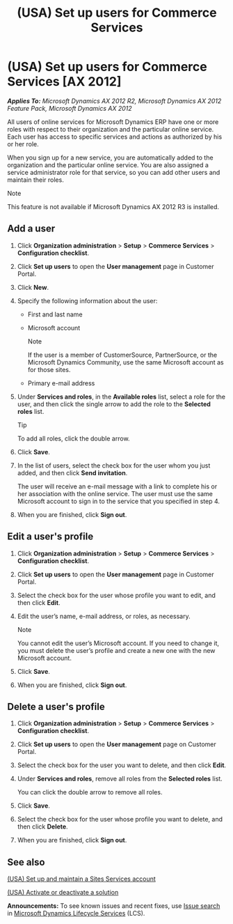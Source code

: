 ﻿---
title: (USA) Set up users for Commerce Services
TOCTitle: (USA) Set up users for Commerce Services
ms:assetid: 485c3736-6783-401a-a78d-726ce8f7e9a2
ms:mtpsurl: https://technet.microsoft.com/en-us/library/Hh242400(v=AX.60)
ms:contentKeyID: 36056924
ms.date: 04/18/2014
mtps_version: v=AX.60
---

# (USA) Set up users for Commerce Services [AX 2012]


_**Applies To:** Microsoft Dynamics AX 2012 R2, Microsoft Dynamics AX 2012 Feature Pack, Microsoft Dynamics AX 2012_

All users of online services for Microsoft Dynamics ERP have one or more roles with respect to their organization and the particular online service. Each user has access to specific services and actions as authorized by his or her role.

When you sign up for a new service, you are automatically added to the organization and the particular online service. You are also assigned a service administrator role for that service, so you can add other users and maintain their roles.


> [!NOTE]
> <P>This feature is not available if Microsoft Dynamics AX 2012 R3 is installed.</P>



## Add a user

1.  Click **Organization administration** \> **Setup** \> **Commerce Services** \> **Configuration checklist**.

2.  Click **Set up users** to open the **User management** page in Customer Portal.

3.  Click **New**.

4.  Specify the following information about the user:
    
      - First and last name
    
      - Microsoft account
        

        > [!NOTE]
        > <P>If the user is a member of CustomerSource, PartnerSource, or the Microsoft Dynamics Community, use the same Microsoft account as for those sites.</P>

    
      - Primary e-mail address

5.  Under **Services and roles**, in the **Available roles** list, select a role for the user, and then click the single arrow to add the role to the **Selected roles** list.
    

    > [!TIP]
    > <P>To add all roles, click the double arrow.</P>



6.  Click **Save**.

7.  In the list of users, select the check box for the user whom you just added, and then click **Send invitation**.
    
    The user will receive an e-mail message with a link to complete his or her association with the online service. The user must use the same Microsoft account to sign in to the service that you specified in step 4.

8.  When you are finished, click **Sign out**.

## Edit a user's profile

1.  Click **Organization administration** \> **Setup** \> **Commerce Services** \> **Configuration checklist**.

2.  Click **Set up users** to open the **User management** page in Customer Portal.

3.  Select the check box for the user whose profile you want to edit, and then click **Edit**.

4.  Edit the user’s name, e-mail address, or roles, as necessary.
    

    > [!NOTE]
    > <P>You cannot edit the user’s Microsoft account. If you need to change it, you must delete the user’s profile and create a new one with the new Microsoft account.</P>



5.  Click **Save**.

6.  When you are finished, click **Sign out**.

## Delete a user's profile

1.  Click **Organization administration** \> **Setup** \> **Commerce Services** \> **Configuration checklist**.

2.  Click **Set up users** to open the **User management** page on Customer Portal.

3.  Select the check box for the user you want to delete, and then click **Edit**.

4.  Under **Services and roles**, remove all roles from the **Selected roles** list.
    
    You can click the double arrow to remove all roles.

5.  Click **Save**.

6.  Select the check box for the user whose profile you want to delete, and then click **Delete**.

7.  When you are finished, click **Sign out**.

## See also

[(USA) Set up and maintain a Sites Services account](usa-set-up-and-maintain-a-sites-services-account.md)

[(USA) Activate or deactivate a solution](usa-activate-or-deactivate-a-solution.md)

  
**Announcements:** To see known issues and recent fixes, use [Issue search](http://go.microsoft.com/fwlink/?linkid=389258) in [Microsoft Dynamics Lifecycle Services](http://go.microsoft.com/fwlink/?linkid=306505) (LCS).

